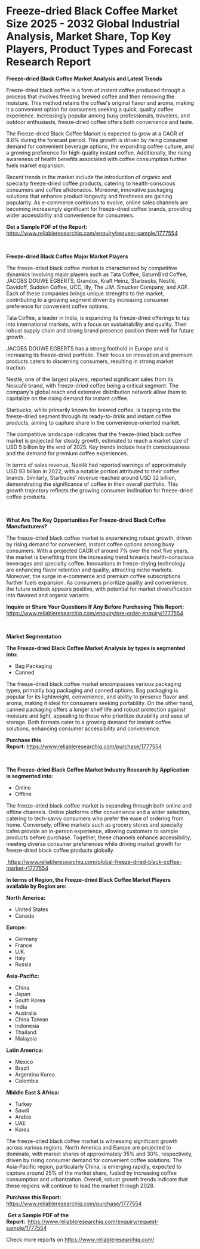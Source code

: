 <p><h1>Freeze-dried Black Coffee Market Size 2025 - 2032 Global Industrial Analysis, Market Share, Top Key Players, Product Types and Forecast Research Report</h1></p><p><strong>Freeze-dried Black Coffee Market Analysis and Latest Trends</strong></p>
<p><p>Freeze-dried black coffee is a form of instant coffee produced through a process that involves freezing brewed coffee and then removing the moisture. This method retains the coffee's original flavor and aroma, making it a convenient option for consumers seeking a quick, quality coffee experience. Increasingly popular among busy professionals, travelers, and outdoor enthusiasts, freeze-dried coffee offers both convenience and taste.</p><p>The Freeze-dried Black Coffee Market is expected to grow at a CAGR of 8.6% during the forecast period. This growth is driven by rising consumer demand for convenient beverage options, the expanding coffee culture, and a growing preference for high-quality instant coffee. Additionally, the rising awareness of health benefits associated with coffee consumption further fuels market expansion.</p><p>Recent trends in the market include the introduction of organic and specialty freeze-dried coffee products, catering to health-conscious consumers and coffee aficionados. Moreover, innovative packaging solutions that enhance product longevity and freshness are gaining popularity. As e-commerce continues to evolve, online sales channels are becoming increasingly significant for freeze-dried coffee brands, providing wider accessibility and convenience for consumers.</p></p>
<p><strong>Get a Sample PDF of the Report:&nbsp;</strong> <a href="https://www.reliableresearchiq.com/enquiry/request-sample/1777554?utm_campaign=2442&utm_medium=2&utm_source=Github&utm_content=ia&utm_term=15022025&utm_id=freeze-dried-black-coffee">https://www.reliableresearchiq.com/enquiry/request-sample/1777554</a></p>
<p>&nbsp;</p>
<p><strong>Freeze-dried Black Coffee Major Market Players</strong></p>
<p><p>The freeze-dried black coffee market is characterized by competitive dynamics involving major players such as Tata Coffee, SaturnBird Coffee, JACOBS DOUWE EGBERTS, Grandos, Kraft Heinz, Starbucks, Nestlé, Davidoff, Sudden Coffee, UCC, Illy, The J.M. Smucker Company, and AGF. Each of these companies brings unique strengths to the market, contributing to a growing segment driven by increasing consumer preference for convenient coffee options.</p><p>Tata Coffee, a leader in India, is expanding its freeze-dried offerings to tap into international markets, with a focus on sustainability and quality. Their robust supply chain and strong brand presence position them well for future growth.</p><p>JACOBS DOUWE EGBERTS has a strong foothold in Europe and is increasing its freeze-dried portfolio. Their focus on innovation and premium products caters to discerning consumers, resulting in strong market traction.</p><p>Nestlé, one of the largest players, reported significant sales from its Nescafé brand, with freeze-dried coffee being a critical segment. The company's global reach and extensive distribution network allow them to capitalize on the rising demand for instant coffee.</p><p>Starbucks, while primarily known for brewed coffee, is tapping into the freeze-dried segment through its ready-to-drink and instant coffee products, aiming to capture share in the convenience-oriented market.</p><p>The competitive landscape indicates that the freeze-dried black coffee market is projected for steady growth, estimated to reach a market size of USD 5 billion by the end of 2025. Key trends include health consciousness and the demand for premium coffee experiences.</p><p>In terms of sales revenue, Nestlé had reported earnings of approximately USD 93 billion in 2022, with a notable portion attributed to their coffee brands. Similarly, Starbucks' revenue reached around USD 32 billion, demonstrating the significance of coffee in their overall portfolio. This growth trajectory reflects the growing consumer inclination for freeze-dried coffee products.</p></p>
<p>&nbsp;</p>
<p><strong>What Are The Key Opportunities For Freeze-dried Black Coffee Manufacturers?</strong></p>
<p><p>The freeze-dried black coffee market is experiencing robust growth, driven by rising demand for convenient, instant coffee options among busy consumers. With a projected CAGR of around 7% over the next five years, the market is benefiting from the increasing trend towards health-conscious beverages and specialty coffee. Innovations in freeze-drying technology are enhancing flavor retention and quality, attracting niche markets. Moreover, the surge in e-commerce and premium coffee subscriptions further fuels expansion. As consumers prioritize quality and convenience, the future outlook appears positive, with potential for market diversification into flavored and organic variants.</p></p>
<p><strong>Inquire or Share Your Questions If Any Before Purchasing This Report:</strong> <a href="https://www.reliableresearchiq.com/enquiry/pre-order-enquiry/1777554?utm_campaign=2442&utm_medium=2&utm_source=Github&utm_content=ia&utm_term=15022025&utm_id=freeze-dried-black-coffee">https://www.reliableresearchiq.com/enquiry/pre-order-enquiry/1777554</a></p>
<p>&nbsp;</p>
<p><strong>Market Segmentation</strong></p>
<p><strong>The Freeze-dried Black Coffee Market Analysis by types is segmented into:</strong></p>
<p><ul><li>Bag Packaging</li><li>Canned</li></ul></p>
<p><p>The freeze-dried black coffee market encompasses various packaging types, primarily bag packaging and canned options. Bag packaging is popular for its lightweight, convenience, and ability to preserve flavor and aroma, making it ideal for consumers seeking portability. On the other hand, canned packaging offers a longer shelf life and robust protection against moisture and light, appealing to those who prioritize durability and ease of storage. Both formats cater to a growing demand for instant coffee solutions, enhancing consumer accessibility and convenience.</p></p>
<p><strong>Purchase this Report:&nbsp;</strong><a href="https://www.reliableresearchiq.com/purchase/1777554?utm_campaign=2442&utm_medium=2&utm_source=Github&utm_content=ia&utm_term=15022025&utm_id=freeze-dried-black-coffee">https://www.reliableresearchiq.com/purchase/1777554</a></p>
<p>&nbsp;</p>
<p><strong>The Freeze-dried Black Coffee Market Industry Research by Application is segmented into:</strong></p>
<p><ul><li>Online</li><li>Offline</li></ul></p>
<p><p>The freeze-dried black coffee market is expanding through both online and offline channels. Online platforms offer convenience and a wider selection, catering to tech-savvy consumers who prefer the ease of ordering from home. Conversely, offline markets such as grocery stores and specialty cafes provide an in-person experience, allowing customers to sample products before purchase. Together, these channels enhance accessibility, meeting diverse consumer preferences while driving market growth for freeze-dried black coffee products globally.</p></p>
<p><a href="https://www.reliableresearchiq.com/global-freeze-dried-black-coffee-market-r1777554?utm_campaign=2442&utm_medium=2&utm_source=Github&utm_content=ia&utm_term=15022025&utm_id=freeze-dried-black-coffee">&nbsp;https://www.reliableresearchiq.com/global-freeze-dried-black-coffee-market-r1777554</a></p>
<p><strong>In terms of Region, the Freeze-dried Black Coffee Market Players available by Region are:</strong></p>
<p>
    <p> <strong> North America: </strong>
        <ul>
            <li>United States</li>
            <li>Canada</li>
        </ul>
        </p> 
    <p> <strong> Europe: </strong>
        <ul>
            <li>Germany</li>
            <li>France</li>
            <li>U.K.</li>
            <li>Italy</li>
            <li>Russia</li>
        </ul>
        </p> 
    <p> <strong> Asia-Pacific: </strong>
        <ul>
            <li>China</li>
            <li>Japan</li>
            <li>South Korea</li>
            <li>India</li>
            <li>Australia</li>
            <li>China Taiwan</li>
            <li>Indonesia</li>
            <li>Thailand</li>
            <li>Malaysia</li>
        </ul>
        </p> 
    <p> <strong> Latin America: </strong>
        <ul>
            <li>Mexico</li>
            <li>Brazil</li>
            <li>Argentina Korea</li>
            <li>Colombia</li>
        </ul>
        </p> 
    <p> <strong> Middle East & Africa: </strong>
        <ul>
            <li>Turkey</li>
            <li>Saudi</li>
            <li>Arabia</li>
            <li>UAE</li>
            <li>Korea</li>
        </ul>
    </p>
    </p>
<p><p>The freeze-dried black coffee market is witnessing significant growth across various regions. North America and Europe are projected to dominate, with market shares of approximately 35% and 30%, respectively, driven by rising consumer demand for convenient coffee solutions. The Asia-Pacific region, particularly China, is emerging rapidly, expected to capture around 25% of the market share, fueled by increasing coffee consumption and urbanization. Overall, robust growth trends indicate that these regions will continue to lead the market through 2028.</p></p>
<p><strong>Purchase this Report: </strong><a href="https://www.reliableresearchiq.com/purchase/1777554?utm_campaign=2442&utm_medium=2&utm_source=Github&utm_content=ia&utm_term=15022025&utm_id=freeze-dried-black-coffee">https://www.reliableresearchiq.com/purchase/1777554</a></p>
<p>&nbsp;<strong>Get a Sample PDF of the Report:&nbsp;&nbsp;</strong><a href="https://www.reliableresearchiq.com/enquiry/request-sample/1777554?utm_campaign=2442&utm_medium=2&utm_source=Github&utm_content=ia&utm_term=15022025&utm_id=freeze-dried-black-coffee">https://www.reliableresearchiq.com/enquiry/request-sample/1777554</a></p>
<p><strong></strong></p>
<p>Check more reports on <a href="https://www.reliableresearchiq.com/?utm_campaign=2442&utm_medium=2&utm_source=Github&utm_content=ia&utm_term=15022025&utm_id=freeze-dried-black-coffee">https://www.reliableresearchiq.com/</a></p>